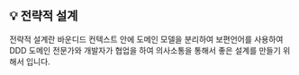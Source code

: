 ## 💡 전략적 설계
전략적 설계란 바운디드 컨텍스트 안에 도메인 모델을 분리하여 보편언어를 사용하여 DDD 도메인 전문가와 개발자가 협업을 하여 의사소통을 통해서 좋은 설계를 만들기 위해서 입니다.
 
